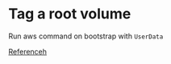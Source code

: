 # Tag a root volume

Run aws command on bootstrap with `UserData`

[Referenceh](https://aws.amazon.com/premiumsupport/knowledge-center/cloudformation-instance-tag-root-volume/)